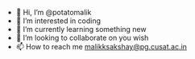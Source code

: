 - 👋 Hi, I’m @potatomalik
- 👀 I’m interested in coding
- 🌱 I’m currently learning something new
- 💞️ I’m looking to collaborate on you wish 
- 📫 How to reach me malikksakshay@pg.cusat.ac.in

<!---
potatomalik/potatomalik is a ✨ special ✨ repository because its `README.md` (this file) appears on your GitHub profile.
You can click the Preview link to take a look at your changes.
--->
